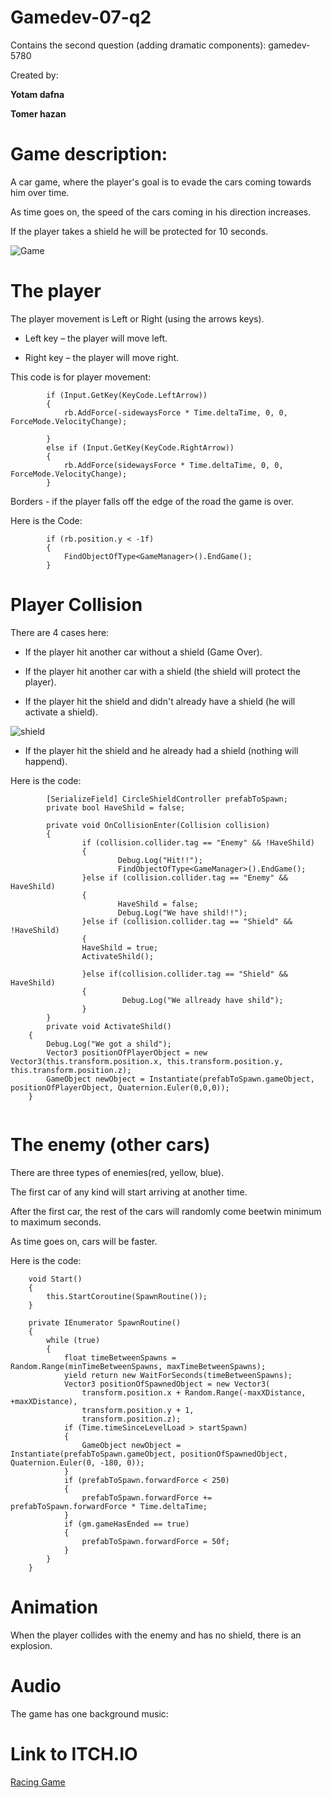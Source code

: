 # Gamedev-07-q2
Contains the second question (adding dramatic components): gamedev-5780

Created by:

**Yotam dafna**

**Tomer hazan**

# Game description: 
A car game, where the player's goal is to evade the cars coming towards him over time.

As time goes on, the speed of the cars coming in his direction increases.

If the player takes a shield he will be protected for 10 seconds.

![Game](https://user-images.githubusercontent.com/45067010/81974899-e4d44500-962e-11ea-8571-9170156c2b96.png)

# The player

The player movement is Left or Right (using the arrows keys).

* Left key – the player will move left. 

* Right key – the player will move right.

This code is for player movement:
```
        if (Input.GetKey(KeyCode.LeftArrow))
        {
            rb.AddForce(-sidewaysForce * Time.deltaTime, 0, 0, ForceMode.VelocityChange);

        }
        else if (Input.GetKey(KeyCode.RightArrow))
        {
            rb.AddForce(sidewaysForce * Time.deltaTime, 0, 0, ForceMode.VelocityChange);
        }
```
Borders - if the player falls off the edge of the road the game is over.

Here is the Code:
```
        if (rb.position.y < -1f)
        {
            FindObjectOfType<GameManager>().EndGame();
        }
```

# Player Collision
There are 4 cases here:

* If the player hit another car without a shield (Game Over).

* If the player hit another car with a shield (the shield will protect the player).

* If the player hit the shield and didn't already have a shield (he will activate a shield).

![shield](https://user-images.githubusercontent.com/45067010/81975637-03870b80-9630-11ea-94fd-1b60f98664db.png)

* If the player hit the shield and he already had a shield (nothing will happend).

Here is the code:
```
        [SerializeField] CircleShieldController prefabToSpawn;
        private bool HaveShild = false;
        
        private void OnCollisionEnter(Collision collision)
        {
                if (collision.collider.tag == "Enemy" && !HaveShild)
                {
                        Debug.Log("Hit!!");
                        FindObjectOfType<GameManager>().EndGame();
                }else if (collision.collider.tag == "Enemy" && HaveShild)
                {
                        HaveShild = false;
                        Debug.Log("We have shild!!");
                }else if (collision.collider.tag == "Shield" && !HaveShild)
                {
                HaveShild = true;
                ActivateShild();
            
                }else if(collision.collider.tag == "Shield" && HaveShild)
                {
                         Debug.Log("We allready have shild");
                }
        }
        private void ActivateShild()
    {
        Debug.Log("We got a shild");
        Vector3 positionOfPlayerObject = new Vector3(this.transform.position.x, this.transform.position.y, this.transform.position.z);
        GameObject newObject = Instantiate(prefabToSpawn.gameObject, positionOfPlayerObject, Quaternion.Euler(0,0,0));
    }
        
```

# The enemy (other cars)

There are three types of enemies(red, yellow, blue).

The first car of any kind will start arriving at another time.

After the first car, the rest of the cars will randomly come beetwin minimum to maximum seconds.

As time goes on, cars will be faster.

Here is the code:
```
    void Start()
    {
        this.StartCoroutine(SpawnRoutine());
    }

    private IEnumerator SpawnRoutine()
    {
        while (true)
        {
            float timeBetweenSpawns = Random.Range(minTimeBetweenSpawns, maxTimeBetweenSpawns);
            yield return new WaitForSeconds(timeBetweenSpawns);
            Vector3 positionOfSpawnedObject = new Vector3(
                transform.position.x + Random.Range(-maxXDistance, +maxXDistance),
                transform.position.y + 1,
                transform.position.z);
            if (Time.timeSinceLevelLoad > startSpawn)
            {
                GameObject newObject = Instantiate(prefabToSpawn.gameObject, positionOfSpawnedObject, Quaternion.Euler(0, -180, 0));
            }
            if (prefabToSpawn.forwardForce < 250)
            {
                prefabToSpawn.forwardForce += prefabToSpawn.forwardForce * Time.deltaTime;
            }
            if (gm.gameHasEnded == true)
            {
                prefabToSpawn.forwardForce = 50f;
            }
        }
    }
```

# Animation

When the player collides with the enemy and has no shield, there is an explosion.

# Audio

The game has one background music:

# Link to ITCH.IO

[Racing Game](https://yotamd.itch.io/tetrisracing)
